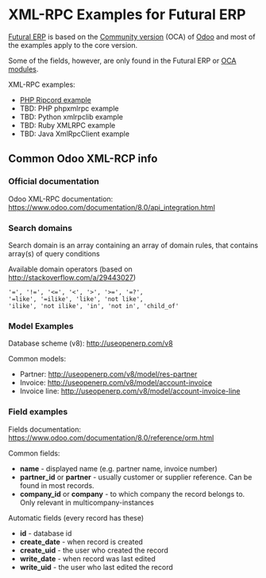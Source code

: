 # XML-RPC Examples for Futural ERP

[Futural ERP](http://tawasta.fi/palvelut/futural-erp) is based on the [Community version](https://odoo-community.org/) (OCA) of [Odoo](https://www.odoo.com) and most of the examples apply to the core version. 

Some of the fields, however, are only found in the Futural ERP or [OCA modules](https://github.com/OCA).

XML-RPC examples:
* [PHP Ripcord example](php-ripcord.md)
* TBD: PHP phpxmlrpc example
* TBD: Python xmlrpclib example
* TBD: Ruby XMLRPC example
* TBD: Java XmlRpcClient example


## Common Odoo XML-RCP info

### Official documentation
Odoo XML-RPC documentation:  
https://www.odoo.com/documentation/8.0/api_integration.html


### Search domains
Search domain is an array containing an array of domain rules, 
that contains array(s) of query conditions

Available domain operators (based on http://stackoverflow.com/a/29443027)

```
'=', '!=', '<=', '<', '>', '>=', '=?',
'=like', '=ilike', 'like', 'not like', 
'ilike', 'not ilike', 'in', 'not in', 'child_of'
```

### Model Examples
Database scheme (v8): http://useopenerp.com/v8

Common models:
* Partner: http://useopenerp.com/v8/model/res-partner
* Invoice: http://useopenerp.com/v8/model/account-invoice
* Invoice line: http://useopenerp.com/v8/model/account-invoice-line

### Field examples
Fields documentation: https://www.odoo.com/documentation/8.0/reference/orm.html

Common fields:
* **name** - displayed name (e.g. partner name, invoice number)
* **partner_id** or **partner** - usually customer or supplier reference. Can be found in most records.
* **company_id** or **company** - to which company the record belongs to. Only relevant in multicompany-instances

Automatic fields (every record has these)
* **id** - database id
* **create_date** - when record is created
* **create_uid** - the user who created the record
* **write_date** - when record was last edited
* **write_uid** - the user who last edited the record
